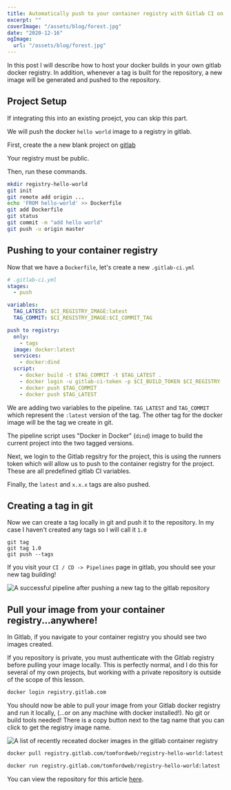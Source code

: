 ```yaml
---
title: Automatically push to your container registry with Gitlab CI on tag push
excerpt: ""
coverImage: "/assets/blog/forest.jpg"
date: "2020-12-16"
ogImage:
  url: "/assets/blog/forest.jpg"
---
```


In this post I will describe how to host your docker builds in your own gitlab docker registry. In addition, whenever a tag is built for the repository, a new image will be generated and pushed to the repository.

<!--more-->

## Project Setup

If integrating this into an existing proejct, you can skip this part.

We will push the docker `hello world` image to a registry in gitlab.

First, create the a new blank project on [gitlab](https://gitlab.com/projects/new#blank_project)

Your registry must be public.

Then, run these commands.

```bash
mkdir registry-hello-world
git init
git remote add origin ...
echo 'FROM hello-world' >> Dockerfile
git add Dockerfile
git status
git commit -m "add hello world"
git push -u origin master
```

## Pushing to your container registry

Now that we have a `Dockerfile`, let's create a new `.gitlab-ci.yml`

```yml
# .gitlab-ci.yml
stages:
  - push

variables:
  TAG_LATEST: $CI_REGISTRY_IMAGE:latest
  TAG_COMMIT: $CI_REGISTRY_IMAGE:$CI_COMMIT_TAG

push to registry:
  only:
    - tags
  image: docker:latest
  services:
    - docker:dind
  script:
    - docker build -t $TAG_COMMIT -t $TAG_LATEST .
    - docker login -u gitlab-ci-token -p $CI_BUILD_TOKEN $CI_REGISTRY
    - docker push $TAG_COMMIT
    - docker push $TAG_LATEST
```

We are adding two variables to the pipeline. `TAG_LATEST` and `TAG_COMMIT` which represent the `:latest` version of the tag. The other tag for the docker image will be the tag we create in git.

The pipeline script uses "Docker in Docker" (`dind`) image to build the current project into the two tagged versions.

Next, we login to the Gitlab regsitry for the project, this is using the runners token which will allow us to push to the container registry for the project. These are all predefined gitlab CI variables.

Finally, the `latest` and `x.x.x` tags are also pushed.

## Creating a tag in git

Now we can create a tag locally in git and push it to the repository. In my case I haven't created any tags so I will call it `1.0`

```
git tag
git tag 1.0
git push --tags
```

If you visit your `CI / CD -> Pipelines` page in gitlab, you should see your new tag building!

<img className="img-center" src="/pipeline-success-on-pushing-docker-image.png" alt="A successful pipeline after pushing a new tag to the gitlab repository"/>

## Pull your image from your container registry...anywhere!

In Gitlab, if you navigate to your container registry you should see two images created.

If you repository is private, you must authenticate with the Gitlab registry before pulling your image locally. This is perfectly normal, and I do this for several of my own projects, but working with a private repository is outside of the scope of this lesson.

```bash
docker login registry.gitlab.com
```

You should now be able to pull your image from your Gitlab docker registry and run it locally, (...or on any machine with docker installed!). No git or build tools needed! There is a copy button next to the tag name that you can click to get the registry image name.

<img className="img-center" src="/pushing-docker-image-to-gitlab-registry.png" alt="A list of recently receated docker images in the gitlab container registry" />

```bash
docker pull registry.gitlab.com/tomfordweb/registry-hello-world:latest
```

```bash
docker run registry.gitlab.com/tomfordweb/registry-hello-world:latest
```

You can view the repository for this article [here](https://gitlab.com/tomfordweb/registry-hello-world).
